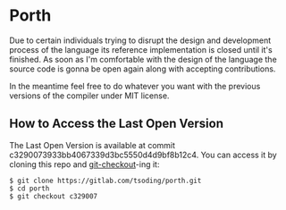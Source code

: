 # Porth

Due to certain individuals trying to disrupt the design and development process of the language its reference implementation is closed until it's finished. As soon as I'm comfortable with the design of the language the source code is gonna be open again along with accepting contributions.

In the meantime feel free to do whatever you want with the previous versions of the compiler under MIT license.

## How to Access the Last Open Version

The Last Open Version is available at commit c3290073933bb4067339d3bc5550d4d9bf8b12c4. You can access it by cloning this repo and [git-checkout](https://git-scm.com/docs/git-checkout)-ing it:

```console
$ git clone https://gitlab.com/tsoding/porth.git
$ cd porth
$ git checkout c329007
```
